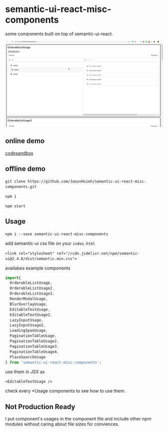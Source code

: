 # semantic-ui-react-misc-components

some components built on top of semantic-ui-react.

![](demo.gif)
## online demo

[codesandbox](https://codesandbox.io/s/1v8q3p9n5q)

## offline demo

`git clone https://github.com/JaosnHsieh/semantic-ui-react-misc-components.git`

`npm i`

`npm start`


## Usage

`npm i --save semantic-ui-react-misc-components`

add semantic-ui css file on your `index.html`

`<link rel="stylesheet" ref="//cdn.jsdelivr.net/npm/semantic-ui@2.4.0/dist/semantic.min.css">`

availabes example components

```js
import{
  OrderableListUsage,
  OrderableListUsage2,
  OrderableListUsage3,
  RenderModalUsage,
  BlurOverlayUsage,
  EditableTextUsage,
  EditableTextUsage2,
  LazyInputUsage,
  LazyInputUsage2,
  LoadingSpanUsage,
  PaginationTableUsage,
  PaginationTableUsage2,
  PaginationTableUsage3,
  PaginationTableUsage4,
  PlaceSearchUsage
} from 'semantic-ui-react-misc-components';
```

use them in JSX as

```
<EditableTextUsage />

```

check every *Usage components to see how to use them.

## Not Production Ready

I put component's usages in the component file and include other npm modules without caring about file sizes for conviences.






